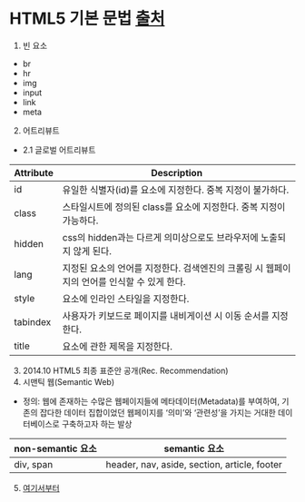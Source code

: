 # HTML5 기본 문법 [출처](https://poiemaweb.com/html5-syntax)

1. 빈 요소
  - br
  - hr
  - img
  - input
  - link
  - meta
2. 어트리뷰트
- 2.1 글로벌 어트리뷰트


|Attribute|Description|
|---|---|
|id	|유일한 식별자(id)를 요소에 지정한다. 중복 지정이 불가하다.|
|class	|스타일시트에 정의된 class를 요소에 지정한다. 중복 지정이 가능하다.|
|hidden	|css의 hidden과는 다르게 의미상으로도 브라우저에 노출되지 않게 된다.|
|lang	|지정된 요소의 언어를 지정한다. 검색엔진의 크롤링 시 웹페이지의 언어를 인식할 수 있게 한다.|
|style	|요소에 인라인 스타일을 지정한다.|
|tabindex	|사용자가 키보드로 페이지를 내비게이션 시 이동 순서를 지정한다.|
|title	|요소에 관한 제목을 지정한다.|

3. 2014.10	HTML5 최종 표준안 공개(Rec. Recommendation)
4. 시맨틱 웹(Semantic Web)
- 정의: 웹에 존재하는 수많은 웹페이지들에 메타데이터(Metadata)를 부여하여, 기존의 잡다한 데이터 집합이었던 웹페이지를 ‘의미’와 ‘관련성’을 가지는 거대한 데이터베이스로 구축하고자 하는 발상

| non-semantic 요소 | semantic 요소 |
|---|---|
|div, span |header, nav, aside, section, article, footer|

5. [여기서부터](https://poiemaweb.com/html5-tag-basic)
